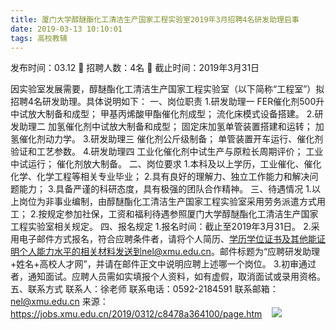 ```yaml
---
title: 厦门大学醇醚酯化工清洁生产国家工程实验室2019年3月招聘4名研发助理启事
date: 2019-03-13 10:10:01
tags: 高校教辅
---
```

发布时间：03.12   🌟   招聘人数：4名   🌈   截止时间：2019年3月31日
<!-- more -->

因实验室发展需要，醇醚酯化工清洁生产国家工程实验室（以下简称“工程室”）拟招聘4名研发助理。具体说明如下：
一、岗位职责
1.研发助理一
FER催化剂500升中试放大制备和成型；
甲基丙烯酸甲酯催化剂成型；
流化床模式设备搭建。
2.研发助理二
加氢催化剂中试放大制备和成型；
固定床加氢单管装置搭建和运转；
加氢催化剂动力学。
3.研发助理三
催化剂公斤级制备；
单管装置开车运行、催化剂验证和工艺参数。
4.研发助理四
工业化催化剂中试生产与原粒长周期评价；
工业中试运行；
催化剂放大制备。
二、岗位要求
1.本科及以上学历，工业催化、催化化学、化学工程等相关专业毕业；
2.具有良好的理解力、独立工作能力和解决问题能力；
3.具备严谨的科研态度，具有极强的团队合作精神。
三、待遇情况
1.以上岗位为非事业编制，由醇醚酯化工清洁生产国家工程实验室采用劳务派遣方式用工；
2.按规定参加社保，工资和福利待遇参照厦门大学醇醚酯化工清洁生产国家工程实验室相关规定。
四、报名规定
1.报名时间：截止至2019年3月31日。
2.采用电子邮件方式报名，符合应聘条件者，请将个人简历、学历学位证书及其他能证明个人能力水平的相关材料发送到nel@xmu.edu.cn。邮件标题为“应聘研发助理+姓名+高校人才网”，并请在邮件正文中说明应聘上述哪一个岗位。
3.初审通过者，通知面试。应聘人员需如实填报个人资料，如有虚假，取消面试或录用资格。
五、联系方式
联系人：徐老师
联系电话：0592-2184591
联系邮箱：nel@xmu.edu.cn
来源：
https://jobs.xmu.edu.cn/2019/0312/c8478a364100/page.htm
 
 ![](https://cdn.weiweiblog.cn/20181015134814.png)